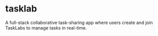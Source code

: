 # tasklab
A full-stack collaborative task-sharing app where users create and join TaskLabs to manage tasks in real-time.
